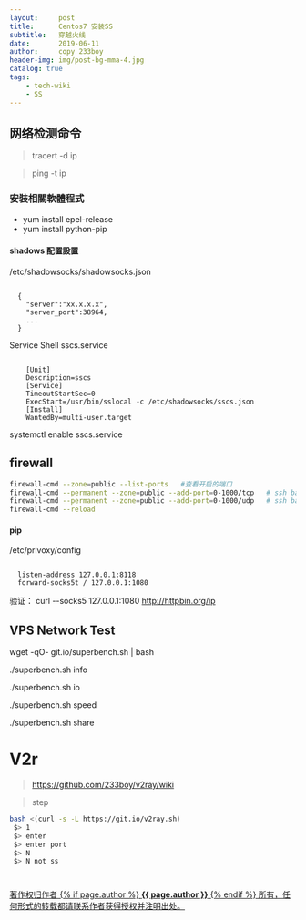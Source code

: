 ```yaml
---
layout:     post
title:      Centos7 安装SS
subtitle:   穿越火线
date:       2019-06-11
author:     copy 233boy
header-img: img/post-bg-mma-4.jpg
catalog: true
tags:
    - tech-wiki
    - SS	
---
```

## 网络检测命令

> tracert -d ip 

> ping -t ip





### 安裝相關軟體程式
  - yum install epel-release
  - yum install python-pip

####  shadows 配置設置
  /etc/shadowsocks/shadowsocks.json

<code json>
  {
  	"server":"xx.x.x.x",
  	"server_port":38964,
	...
  }
</code>  

  Service Shell sscs.service

<code json>
    [Unit]
    Description=sscs
    [Service]
    TimeoutStartSec=0
    ExecStart=/usr/bin/sslocal -c /etc/shadowsocks/sscs.json
    [Install]
    WantedBy=multi-user.target
</code> 

  systemctl enable  sscs.service

## firewall 
```bash 
firewall-cmd --zone=public --list-ports   #查看开启的端口
firewall-cmd --permanent --zone=public --add-port=0-1000/tcp   # ssh bak
firewall-cmd --permanent --zone=public --add-port=0-1000/udp   # ssh bak
firewall-cmd --reload
```

#### pip 
  /etc/privoxy/config

<code json>
  listen-address 127.0.0.1:8118
  forward-socks5t / 127.0.0.1:1080
</code>  

  验证：
  curl --socks5 127.0.0.1:1080 http://httpbin.org/ip

## VPS Network Test
  wget -qO- git.io/superbench.sh | bash

  ./superbench.sh info

  ./superbench.sh io

  ./superbench.sh speed

  ./superbench.sh share

# V2r
> https://github.com/233boy/v2ray/wiki

> step

```bash 
bash <(curl -s -L https://git.io/v2ray.sh)
 $> 1
 $> enter
 $> enter port 
 $> N
 $> N not ss 
```

# 

<html>
<div class="col-lg-8 col-lg-offset-3 col-md-10 col-md-offset-1">
	<div class="pull-right">
		<a href="https://lanbery.github.io/about" target="self" class="copyright-link">
			著作权归作者
			{% if page.author %}
<strong>{{ page.author }}</strong>
			{% endif %}
			所有，任何形式的转载都请联系作者获得授权并注明出处。
		</a>
	</div>
</div>
</html>